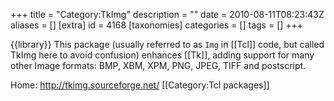 +++
title = "Category:TkImg"
description = ""
date = 2010-08-11T08:23:43Z
aliases = []
[extra]
id = 4168
[taxonomies]
categories = []
tags = []
+++

{{library}}
This package (usually referred to as <code>Img</code> in [[Tcl]] code, but called TkImg here to avoid confusion) enhances [[Tk]], adding support for many other Image formats: BMP, XBM, XPM, PNG, JPEG, TIFF and postscript.

Home: http://tkimg.sourceforge.net/
[[Category:Tcl packages]]
